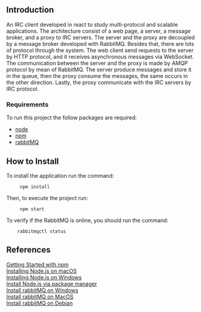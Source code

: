 
<h2>Introduction</h2>
An IRC client developed in react to study multi-protocol and scalable applications. The architecture consist of a web page, 
a server, a message broker, and a proxy to IRC servers. The server and the proxy are decoupled by a message broker developed 
with RabbitMQ. Besides that, there are lots of protocol through the system. The web client send requests to the server by 
HTTP protocol, and it receives asynchronous messages via WebSocket. The communication between the server and the proxy is 
made by AMQP protocol by mean of RabbitMQ. The server produce messages and store it in the queue, then the proxy consume 
the messages, the same occurs in the other direction. Lastly, the proxy communicate with the IRC servers by IRC protocol.

<h3>Requirements</h3>

To run this project the follow packages are required:
- [node](https://nodejs.org/en/)
- [npm](https://www.npmjs.com/)
- [rabbitMQ](https://www.rabbitmq.com/)

<h2>How to Install</h2>

To install the application run the command:
   
````
     npm install
````

Then, to execute the project run:

````
     npm start
````

To verify if the RabbitMQ is online, you should run the command:

````
    rabbitmqctl status
````

<h2>References</h2>

[Getting Started with npm](https://www.npmjs.com/package/npm/tutorial)<br/>
[Installing Node.js on macOS](https://nodesource.com/blog/installing-nodejs-tutorial-mac-os-x/)<br/>
[Installing Node.js on Windows](https://nodesource.com/blog/installing-nodejs-tutorial-windows/)<br/>
[Install Node.js via package manager](https://nodejs.org/en/download/package-manager/)<br/>
[Install rabbitMQ on Windows](https://www.rabbitmq.com/install-windows.html)<br/>
[Install rabbitMQ on MacOS ](https://www.rabbitmq.com/install-homebrew.html)<br/>
[Install rabbitMQ on Debian](https://www.rabbitmq.com/install-debian.html)<br/>
